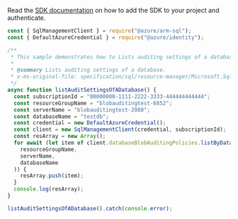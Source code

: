 Read the [SDK documentation](https://github.com/Azure/azure-sdk-for-js/blob/%40azure%2Farm-sql_9.0.1/sdk/sql/arm-sql/README.md) on how to add the SDK to your project and authenticate.

```javascript
const { SqlManagementClient } = require("@azure/arm-sql");
const { DefaultAzureCredential } = require("@azure/identity");

/**
 * This sample demonstrates how to Lists auditing settings of a database.
 *
 * @summary Lists auditing settings of a database.
 * x-ms-original-file: specification/sql/resource-manager/Microsoft.Sql/preview/2020-11-01-preview/examples/DatabaseAuditingSettingsList.json
 */
async function listAuditSettingsOfADatabase() {
  const subscriptionId = "00000000-1111-2222-3333-444444444444";
  const resourceGroupName = "blobauditingtest-6852";
  const serverName = "blobauditingtest-2080";
  const databaseName = "testdb";
  const credential = new DefaultAzureCredential();
  const client = new SqlManagementClient(credential, subscriptionId);
  const resArray = new Array();
  for await (let item of client.databaseBlobAuditingPolicies.listByDatabase(
    resourceGroupName,
    serverName,
    databaseName
  )) {
    resArray.push(item);
  }
  console.log(resArray);
}

listAuditSettingsOfADatabase().catch(console.error);
```
